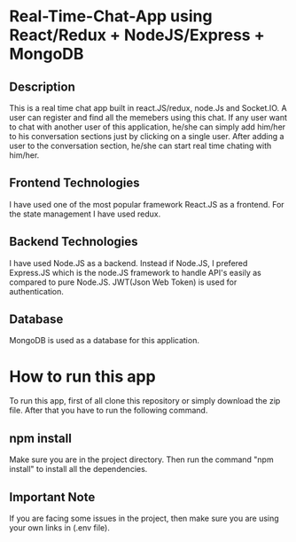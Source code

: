 # Real-Time-Chat-App using React/Redux + NodeJS/Express + MongoDB
## Description
This is a real time chat app built in react.JS/redux, node.Js and Socket.IO. A user can register and find all the memebers using this chat. If any user want to chat with another user 
of this application, he/she can simply add him/her to his conversation sections just by clicking on a single user. After adding a user to the conversation section, he/she can 
start real time chating with him/her.
## Frontend Technologies
I have used one of the most popular framework React.JS as a frontend. For the state management I have used redux.
## Backend Technologies
I have used Node.JS as a backend. Instead if Node.JS, I prefered Express.JS which is the node.JS framework to handle API's easily as compared to pure Node.JS. JWT(Json Web Token)
is used for authentication.

## Database
MongoDB is used as a database for this application.
# How to run this app
To run this app, first of all clone this repository or simply download the zip file. After that you have to run the following command.
## npm install
Make sure you are in the project directory. Then run the command "npm install" to install all the dependencies.

## Important Note
If you are facing some issues in the project, then make sure you are using your own links in (.env file). 

